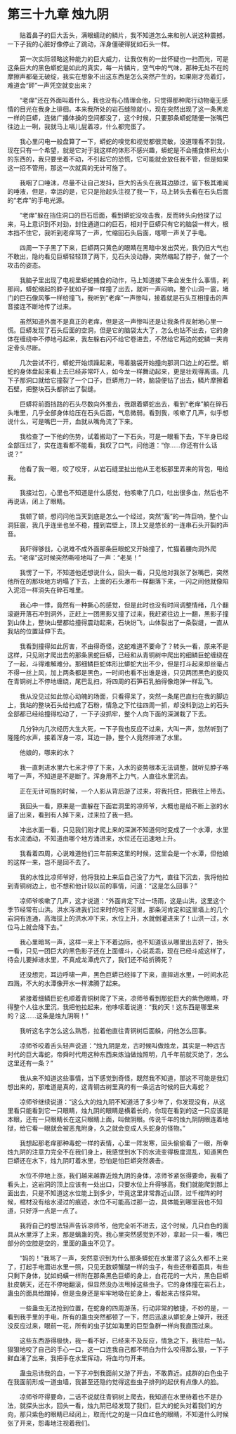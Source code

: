 # 第三十九章 烛九阴


　　贴着鼻子的巨大舌头，满眼蠕动的鳞片，我不知道怎么来和别人说这种震撼，一下子我的心脏好像停止了跳动，浑身僵硬得犹如石头一样。

　　第一次实际领略这种能力的巨大威力，让我仅有的一丝怀疑也一扫而光，可是这条巨大的黑色蟒蛇是如此的真实，每一片鳞片，空气中的气味，那种无处不在的摩擦声都毫无破绽，我实在想象不出这东西是怎么突然产生的，如果刚才亮着灯，难道会“砰”一声凭空就变出来？

　　“老痒”还在外面叫着什么，我也没有心情理会他，只觉得那种爬行动物毫无感情的目光在我身上徘徊。本来我所处的岩石缝隙就小，现在突然出现了这一条黑龙一样的巨蟒，连做广播体操的空间都没了，这个时候，只要那条蟒蛇随便一张嘴巴往边上一咧，我就马上嗝儿屁着凉，什么都完蛋了。

　　我心里闪电一般盘算了一下，蟒蛇的嗅觉和视觉都很灵敏，没道理看不到我，现在只有一个希望，就是它对于我这样的体形不感兴趣，蟒蛇是不会捕食体积太小的东西的，我只要坐着不动，不引起它的恐慌，它可能就会放任我不管，但是如果这一招不管用，那这一次就真的无计可施了。

　　我咽了口唾沫，尽量不让自己发抖，巨大的舌头在我耳边舔过，留下极其难闻的唾液，但是，幸运的是，它只是抬起头注视了我一下，马上转头去看在石头后面的“老痒”的手电光源。

　　“老痒”躲在挡住洞口的巨石后面，看到蟒蛇没攻击我，反而转头向他探了过来，马上意识到不对劲，封住通道口的巨石，相对于巨蟒只有它的脑袋一样大，根本挡不住它，我听到老痒骂了一声，忙缩回石头后面，喀嚓一声关了手电。

　　四周一下子黑了下来，巨蟒两只黄色的眼睛在黑暗中发出荧光，我仍旧大气也不敢出，隐约看见巨蟒轻轻顶了两下，见石头没动静，突然缩起了脖子，做了一个攻击的姿态。

　　我脑子里出现了电视里蟒蛇捕食的动作，马上知道接下来会发生什么事情，刹那间，蟒蛇缩起的脖子犹如子弹一样撞了出去，就听一声闷响，整个山洞一震，堵门的巨石像风筝一样给撞飞，我听到“老痒”一声惨叫，接着就是石头互相撞击的声音接连不断地传了过来。

　　虽然知道外面不是真正的老痒，但是这一声惨叫还是让我条件反射地心里一慌。巨蟒发现了石头后面的空洞，但是它的脑袋太大了，怎么也钻不出去，它的身体在缠绕中不停地弓起来，我左躲右闪不给它卷进去，不然给它两边的蛇鳞一夹肯定骨头尽断。

　　几次尝试不行，蟒蛇开始烦躁起来，甩着脑袋开始撞向那洞口边上的石壁。蟒蛇的身体盘起来看上去已经非常吓人，如今龙一样舞动起来，更是壮观得离谱。几下子那洞口就给它撞裂了一个口子，巨蟒用力一转，脑袋便钻了出去，鳞片摩擦着石壁，把整块石头都挤出了裂缝。

　　巨蟒将前面挡路的石头尽数向外推去，我跟着蟒蛇出去，看到“老痒”躺在碎石头堆里，几乎全部身体给压在石头后面，气息微弱。看到我，咳嗽了几声，似乎想说什么，可是嘴巴一开，血就从嘴角流了下来。

　　我检查了一下他的伤势，试着搬动了一下石头，可是一眼看下去，下半身已经全部压烂了，实在连看都不能看，我叹了口气，问他道：“你……你还有什么话说？”

　　他看了我一眼，咬了咬牙，从岩石缝里扯出他从王老板那里弄来的背包，甩给我。

　　我接过包，心里也不知道是什么感觉，他咳嗽了几口，吐出很多血，然后也不再说话，闭上了眼睛。

　　我顿了顿，想问问他当天到底是怎么一个经过，突然“轰”的一阵巨响，整个山洞狂震，我几乎连坐也坐不稳，撞到岩壁上，顶上又是悠长的一连串石头开裂的声音。

　　我吓得够戗，心说难不成外面那条巨眼蛇又开始撞了，忙猫着腰向洞外爬去。“老痒”这时候突然嘶哑地叫了一声：“老吴！”

　　我愣了一下，不知道他还想说什么，回头一看，只见他对我张了张嘴巴，突然他所在的那块地方坍塌了下去，上面的石头瀑布一样翻落下来，一闪之间他就像陷入泥沼一样消失在碎石堆里。

　　我心中一悸，竟然有一种撕心的感觉，但是此时也没有时间调整情绪，几个翻滚避开落石冲到洞外，正赶上一团黑影又撞了过来，我赶紧往边上一翻，黑影子撞到山体上，整块山壁都给撞得震动起来，石块纷飞，山体裂出了一条裂缝，一直从我站的位置延伸下去。

　　我看到撞得如此厉害，不由得奇怪，这蛇难道不要命了？转头一看，原来不是这样，只见刚才爬出去的那条黑蛇巨蟒，已经和从青铜树中爬出的细鳞巨蛇缠绕在了一起，斗得难解难分。那细鳞巨蛇体形比蟒蛇大出不少，但是打斗起来却丝毫占不得一丝上风，加上两条都是黑色，一时间也看不出谁是谁，只见两团黑色的旋风在青铜树上不停地缠绕，尾巴乱扫，将四周的石笋石乳拍得像炮弹一样乱飞。

　　我从没见过如此惊心动魄的场面，只看得呆了，突然一条尾巴直扫在我的脚边上，我站的整块石头给扫成了石粉，情急之下忙往四周一抓，却没料到边上的石头全部都已经给撞得松动了，一下子没抓牢，整个人向下面的深渊栽了下去。

　　几分钟内几次经历大生大死，一下子我也反应不过来，大叫一声，忽然听到了隆隆的水声，接着浑身一凉，耳边一静，整个人竟然摔进了水里。

　　他娘的，哪来的水？

　　我一直刺进水里六七米才停了下来，入水的姿势根本无法调整，就听见脖子咯嗒了一声，不知道是不是断了。浑身用不上力气，人直往水里沉去。

　　正在无计可施的时候，一个人影从背后游了过来，将我托住，把我往上带去。

　　我回头一看，原来是一直躲在下面岩洞里的凉师爷，大概也是给不断上涨的水逼了出来，看到有人掉下来，过来拉了我一把。

　　冲出水面一看，只见我们刚才爬上来的深渊不知道何时变成了一个水潭，水里有水流涌动，不知道由哪个地方涌进来，水位还在迅速地上升。

　　我看着四周，心说难道他们三年前来这里的时候，这里会是一个水潭，但他娘的这样一来，岂不是回不去了。

　　我的水性比凉师爷好，他将我拉上来后自己没了力气，直往下沉去，我将他拉到青铜树边上，也不想和他计较以前的事情，问道：“这是怎么回事？”

　　凉师爷咳嗽了几声，这才说道：“外面肯定下过一场雨，这是山洪，这里这个季节经常有山洪。洪水泻进我们过来时的地下河里，那条河肯定和这里墙上的几个岩洞有连通，高海拔上的洪水冲下来，水位上升，水就倒灌进来了！山洪一过，水位马上就会降下去。”

　　我心里暗骂一声，这样一来上下不着边际，也不知道该从哪里出去好了，抬头一看，只见一团巨大的黑色影子还在上面缠斗，心说乖乖，现在已经斗成这样了，待会儿要掉进水里，不真成龙潭虎穴了，我们还不给折腾死？

　　还没想完，耳边呼啸一声，黑色巨蟒已经摔了下来，直摔进水里，一时间水花四溅，不大的水潭像开水一样沸腾了起来。

　　紧接着细鳞巨蛇也顺着青铜树爬了下来，凉师爷看到那蛇巨大的紫色眼睛，吓得整个人往水里沉，我把他拉起来，他哆嗦着说道：“我的天！这东西是哪里来的？这……这条是烛九阴啊！”

　　我听这名字怎么这么熟悉，拉着他直往青铜树后面躲，问他怎么回事。

　　凉师爷咬着舌头轻声说道：“烛九阴是龙，古时候叫做烛龙，其实是一种远古时代的巨大毒蛇，帝舜时代用这种东西来炼油做烛照明，几千年前就灭绝了，怎么这里还有一条？”

　　我从来不知道这些事情，当下感觉到奇怪，既然我不知道，那这不可能是我幻想出来的，那难道是真的，这青铜古树里真的有一条远古时候的巨大毒蛇？

　　凉师爷继续说道：“这么大的烛九阴不知道活了多少年了，你发现没有，从这里看只能看到它一只眼睛，烛九阴的眼睛是横着长的，你现在看到的这一只应该是本眼，还有一只眼睛长在这只眼睛上面，叫做阴眼。传说千年的烛九阴阴眼连着地狱，给它看一眼就会被恶鬼附身，久之就会变成人头蛇身的怪物。”

　　我想起那老痒那种毒蛇一样的表情，心里一阵发寒，回头偷偷看了一眼，所幸烛九阴的注意力完全不在我们身上，我感觉到水下的水流变得极度混乱，知道黑色巨蟒还在水下，烛九阴盯着水里，恐怕是怕巨蟒突然袭击。

　　水位不停地上涨，我们越来越靠近烛九阴的身体，凉师爷紧张得要命，我看了看头上，这岩洞的顶上应该有一处出口，只要水位上升得够高，我们就能爬到那上面出去，只是不知道这水位能上到多少，毕竟这里非常靠近山顶，过千棺阵的时候，棺材没有给水浸过的痕迹，水位不可能高过那一边，具体能到哪里我也不知道，只好浮一点是一点了。

　　我将自己的想法轻声告诉凉师爷，他完全听不进去，这个时候，几只白色的面具从水里浮了上来，那是螭蛊的壳。我心里突然感觉到不妙，拿起一只一看，嘴巴部分的空腔是空的，里面的蛊虫不见了。

　　“妈的！”我骂了一声，突然意识到为什么那条蟒蛇在水里潜了这么久都不上来了，打起手电潜进水里一照，只见无数螃蟹腿一样的虫子，有些还带着面具，有些只剩下身体，犹如蚂蟥一样附在那条黑色巨蟒的身上，白花花的一大片，黑色巨蟒肚皮朝天，还在不停地翻滚，但显然没办法甩掉这些虫子。它的身体撞在岩石上，蛊虫的面具给蹭掉，但是虫身还是牢牢地吸在蛇身上，看起来古怪异常。

　　一些蛊虫无法抢到位置，在蛇身的四周游荡，行动非常的敏捷，不妙的是，一看到我手里的手电，所有的蛊虫突然都顿了一下，然后迅速从蟒蛇身上弹开，我还没反应过来，眼前一花，所有的虫子犹如海里的巨型鱼群一样向我直围过来。

　　这些东西游得极快，我一看不好，已经来不及反应，情急之下，我往后一贴，狠狠地咬了自己的手心一口，这一口连我自己都不明白为什么咬得那么狠，一下子鲜血涌了出来，我把手在水里挥动，将血均匀开来。

　　蛊虫忌讳我的血，一下子冲到我面前又游了开去，不敢靠近。成群的白色虫子在我面前形成一道虫墙，我甚至还隐约觉得这些虫子排列的起伏有点像人的脸。

　　凉师爷吓得要命，二话不说就往青铜树上爬去，我知道在水里待着也不是办法，就探头出水，回头一看，烛九阴已经发现了我们，巨大的蛇头对着我们的方向，那只紫色的眼睛已经闭上，取而代之的是一只血红色的眼睛，不知道什么时候张了开来，怨毒地注视着我们。

